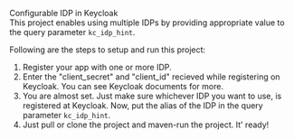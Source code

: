  Configurable IDP in Keycloak
 </br>
 This project enables using multiple IDPs by providing appropriate value to the query parameter <code>kc_idp_hint</code>.
 
 Following are the steps to setup and run this project:
 <ol>
  <li>
  Register your app with one or more IDP. 
  </li>
  <li>
  Enter the "client_secret" and "client_id" recieved while registering on Keycloak. You can see Keycloak documents for more.
  </li>
  <li>
  You are almost set. Just make sure whichever IDP you want to use, is registered at Keycloak. Now, put the alias of the IDP
  in the query parameter <code>kc_idp_hint</code>.
  </li>
  <li>
  Just pull or clone the project and maven-run the project. It' ready!
  </li>
  
</ol>
